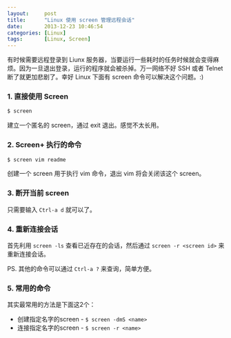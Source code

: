 ```yaml
---
layout:     post
title:      "Linux 使用 screen 管理远程会话"
date:       2013-12-23 10:46:54
categories: [Linux]
tags:       [Linux, Screen]
---
```


有时候需要远程登录到 Liunx 服务器，当要运行一些耗时的任务时候就会变得麻烦。因为一旦退出登录，运行的程序就会被杀掉。万一网络不好 SSH 或者 Telnet 断了就更加悲剧了。幸好 Linux 下面有 screen 命令可以解决这个问题。:)
<!--more-->

### 1. 直接使用 Screen

```bash
$ screen
```

建立一个匿名的 screen，通过 exit 退出。感觉不太长用。

### 2. Screen+ 执行的命令

```bash
$ screen vim readme
```

创建一个 screen 用于执行 vim 命令，退出 vim 将会关闭该这个 screen。

### 3. 断开当前 screen

只需要输入 `Ctrl-a d` 就可以了。

### 4. 重新连接会话

首先利用 `screen -ls` 查看已近存在的会话，然后通过 `screen -r <screen id>` 来重新连接会话。

PS. 其他的命令可以通过 `Ctrl-a ?` 来查询，简单方便。

### 5. 常用的命令

其实最常用的方法是下面这2个：

- 创建指定名字的screen - `$ screen -dmS <name>`
- 连接指定名字的screen - `$ screen -r <name>`
